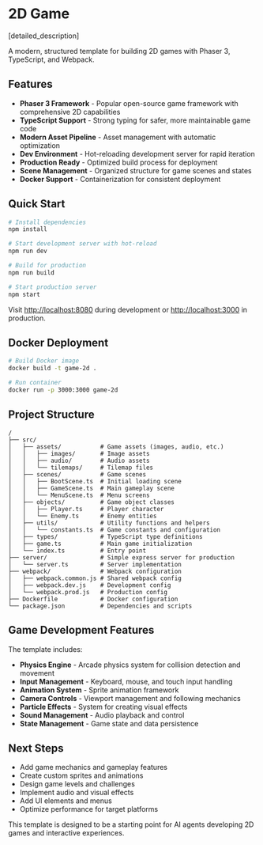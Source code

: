 # 2D Game

[detailed_description]

A modern, structured template for building 2D games with Phaser 3, TypeScript, and Webpack.

## Features

- **Phaser 3 Framework** - Popular open-source game framework with comprehensive 2D capabilities
- **TypeScript Support** - Strong typing for safer, more maintainable game code
- **Modern Asset Pipeline** - Asset management with automatic optimization
- **Dev Environment** - Hot-reloading development server for rapid iteration
- **Production Ready** - Optimized build process for deployment
- **Scene Management** - Organized structure for game scenes and states
- **Docker Support** - Containerization for consistent deployment

## Quick Start

```bash
# Install dependencies
npm install

# Start development server with hot-reload
npm run dev

# Build for production
npm run build

# Start production server
npm start
```

Visit [http://localhost:8080](http://localhost:8080) during development or [http://localhost:3000](http://localhost:3000) in production.

## Docker Deployment

```bash
# Build Docker image
docker build -t game-2d .

# Run container
docker run -p 3000:3000 game-2d
```

## Project Structure

```
/
├── src/
│   ├── assets/           # Game assets (images, audio, etc.)
│   │   ├── images/       # Image assets
│   │   ├── audio/        # Audio assets
│   │   └── tilemaps/     # Tilemap files
│   ├── scenes/           # Game scenes
│   │   ├── BootScene.ts  # Initial loading scene
│   │   ├── GameScene.ts  # Main gameplay scene
│   │   └── MenuScene.ts  # Menu screens
│   ├── objects/          # Game object classes
│   │   ├── Player.ts     # Player character
│   │   └── Enemy.ts      # Enemy entities
│   ├── utils/            # Utility functions and helpers
│   │   └── constants.ts  # Game constants and configuration
│   ├── types/            # TypeScript type definitions
│   ├── game.ts           # Main game initialization
│   └── index.ts          # Entry point
├── server/               # Simple express server for production
│   └── server.ts         # Server implementation
├── webpack/              # Webpack configuration
│   ├── webpack.common.js # Shared webpack config
│   ├── webpack.dev.js    # Development config
│   └── webpack.prod.js   # Production config
├── Dockerfile            # Docker configuration
└── package.json          # Dependencies and scripts
```

## Game Development Features

The template includes:

- **Physics Engine** - Arcade physics system for collision detection and movement
- **Input Management** - Keyboard, mouse, and touch input handling
- **Animation System** - Sprite animation framework
- **Camera Controls** - Viewport management and following mechanics
- **Particle Effects** - System for creating visual effects
- **Sound Management** - Audio playback and control
- **State Management** - Game state and data persistence

## Next Steps

- Add game mechanics and gameplay features
- Create custom sprites and animations
- Design game levels and challenges
- Implement audio and visual effects
- Add UI elements and menus
- Optimize performance for target platforms

This template is designed to be a starting point for AI agents developing 2D games and interactive experiences.